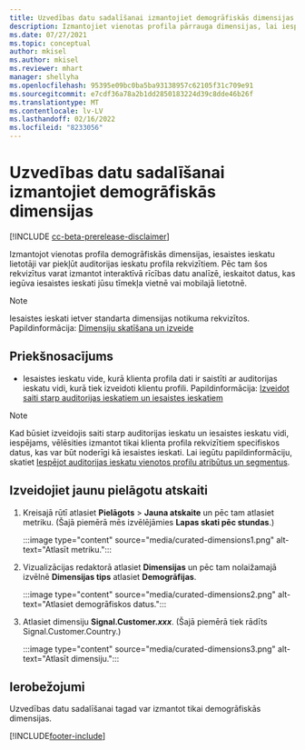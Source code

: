 ```yaml
---
title: Uzvedības datu sadalīšanai izmantojiet demogrāfiskās dimensijas (pārrauga dimensijas)
description: Izmantojiet vienotas profila pārrauga dimensijas, lai iespējotu auditorijas ieskatu klienta profila rekvizītus.
ms.date: 07/27/2021
ms.topic: conceptual
author: mkisel
ms.author: mkisel
ms.reviewer: mhart
manager: shellyha
ms.openlocfilehash: 95395e09bc0ba5ba93138957c62105f31c709e91
ms.sourcegitcommit: e7cdf36a78a2b1dd2850183224d39c8dde46b26f
ms.translationtype: MT
ms.contentlocale: lv-LV
ms.lasthandoff: 02/16/2022
ms.locfileid: "8233056"
---
```

# <a name="use-demographic-dimensions-for-splitting-behavioral-data"></a>Uzvedības datu sadalīšanai izmantojiet demogrāfiskās dimensijas

[!INCLUDE [cc-beta-prerelease-disclaimer](includes/cc-beta-prerelease-disclaimer.md)]

Izmantojot vienotas profila demogrāfiskās dimensijas, iesaistes ieskatu lietotāji var piekļūt auditorijas ieskatu profila rekvizītiem. Pēc tam šos rekvizītus varat izmantot interaktīvā rīcības datu analīzē, ieskaitot datus, kas iegūva iesaistes ieskati jūsu tīmekļa vietnē vai mobilajā lietotnē.

>[!NOTE]
> Iesaistes ieskati ietver standarta dimensijas notikuma rekvizītos. Papildinformācija: [Dimensiju skatīšana un izveide](dimensions.md)

## <a name="prerequisite"></a>Priekšnosacījums

- Iesaistes ieskatu vide, kurā klienta profila dati ir saistīti ar auditorijas ieskatu vidi, kurā tiek izveidoti klientu profili. Papildinformācija: [Izveidot saiti starp auditorijas ieskatiem un iesaistes ieskatiem](integrate-audience-insights-engagement-insights.md)

> [!NOTE]
> Kad būsiet izveidojis saiti starp auditorijas ieskatu un iesaistes ieskatu vidi, iespējams, vēlēsities izmantot tikai klienta profila rekvizītiem specifiskos datus, kas var būt noderīgi kā iesaistes ieskati. Lai iegūtu papildinformāciju, skatiet [Iespējot auditorijas ieskatu vienotos profilu atribūtus un segmentus](integrate-audience-insights-engagement-insights.md#enable-audience-insights-unified-profiles-attributes-and-segments).

## <a name="create-a-new-custom-report"></a>Izveidojiet jaunu pielāgotu atskaiti

1. Kreisajā rūtī atlasiet **Pielāgots** > **Jauna atskaite** un pēc tam atlasiet metriku. (Šajā piemērā mēs izvēlējāmies **Lapas skati pēc stundas**.)

    :::image type="content" source="media/curated-dimensions1.png" alt-text="Atlasīt metriku.":::

2. Vizualizācijas redaktorā atlasiet **Dimensijas** un pēc tam nolaižamajā izvēlnē **Dimensijas tips** atlasiet **Demogrāfijas**.

    :::image type="content" source="media/curated-dimensions2.png" alt-text="Atlasiet demogrāfiskos datus.":::

3. Atlasiet dimensiju **Signal.Customer.*xxx***. (Šajā piemērā tiek rādīts Signal.Customer.Country.)

    :::image type="content" source="media/curated-dimensions3.png" alt-text="Atlasīt dimensiju.":::
  
## <a name="limitations"></a>Ierobežojumi

Uzvedības datu sadalīšanai tagad var izmantot tikai demogrāfiskās dimensijas.


[!INCLUDE[footer-include](../includes/footer-banner.md)]
